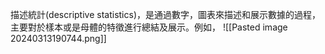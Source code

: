 描述統計(descriptive statistics)，是通過數字，圖表來描述和展示數據的過程，主要對於樣本或是母體的特徵進行總結及展示。例如，
![[Pasted image 20240313190744.png]]